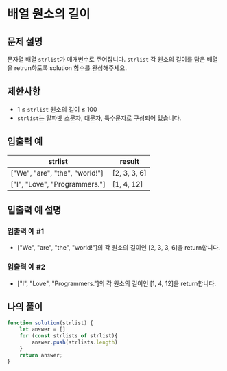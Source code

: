 # 배열 원소의 길이

## 문제 설명
문자열 배열 `strlist`가 매개변수로 주어집니다. `strlist` 각 원소의 길이를 담은 배열을 retrun하도록 solution 함수를 완성해주세요.

## 제한사항
- 1 ≤ `strlist` 원소의 길이 ≤ 100
- `strlist`는 알파벳 소문자, 대문자, 특수문자로 구성되어 있습니다.

## 입출력 예
|strlist|result|
|-----|-----|
|["We", "are", "the", "world!"]|[2, 3, 3, 6]|
|["I", "Love", "Programmers."]|[1, 4, 12]|

## 입출력 예 설명

### 입출력 예 #1
- ["We", "are", "the", "world!"]의 각 원소의 길이인 [2, 3, 3, 6]을 return합니다.

### 입출력 예 #2
- ["I", "Love", "Programmers."]의 각 원소의 길이인 [1, 4, 12]을 return합니다.

## 나의 풀이
```js
function solution(strlist) {
    let answer = []
    for (const strlists of strlist){
        answer.push(strlists.length)
    }
    return answer;
}
```
